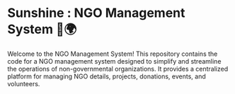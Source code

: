  # Sunshine : NGO Management System 🤝🌍

 Welcome to the NGO Management System! This repository contains the code for a NGO management 
 system designed to simplify and streamline the operations of non-governmental organizations. It 
 provides a centralized platform for managing NGO details, projects, donations, events, and 
 volunteers.

 
